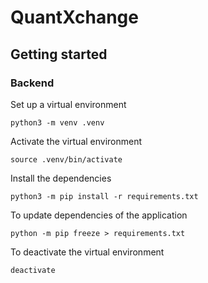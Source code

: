# QuantXchange

## Getting started

### Backend
Set up a virtual environment

    python3 -m venv .venv

Activate the virtual environment

    source .venv/bin/activate

Install the dependencies

    python3 -m pip install -r requirements.txt

To update dependencies of the application

    python -m pip freeze > requirements.txt

To deactivate the virtual environment

    deactivate
